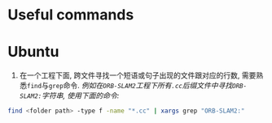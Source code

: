 # Useful commands
# Ubuntu
1. 在一个工程下面, 跨文件寻找一个短语或句子出现的文件跟对应的行数, 需要熟悉`find`与`grep`命令. _例如在`ORB-SLAM2`工程下所有`.cc`后缀文件中寻找`ORB-SLAM2:`字符串, 使用下面的命令:_
```bash
find <folder path> -type f -name "*.cc" | xargs grep "ORB-SLAM2:"
```